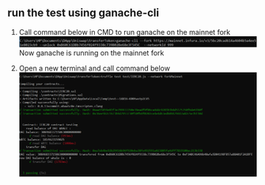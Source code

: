 ## run the test using ganache-cli

1) Call command below in CMD to run ganache on the mainnet fork 
![](images/1_1.png)
Now ganache is running on the mainnet fork 

2) Open a new terminal and call command below 
![](images/1_2.png)
